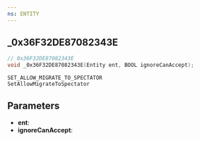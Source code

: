 ```yaml
---
ns: ENTITY
---
```

## _0x36F32DE87082343E

```c
// 0x36F32DE87082343E
void _0x36F32DE87082343E(Entity ent, BOOL ignoreCanAccept);
```

```
SET_ALLOW_MIGRATE_TO_SPECTATOR
SetAllowMigrateToSpectator
```

## Parameters
* **ent**: 
* **ignoreCanAccept**: 

